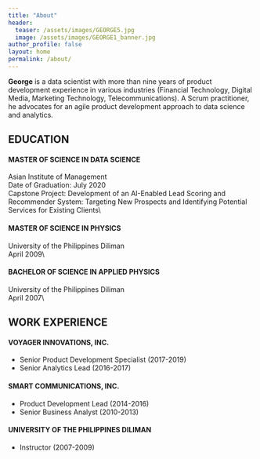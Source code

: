 ```yaml
---
title: "About"
header:
  teaser: /assets/images/GEORGE5.jpg 
  image: /assets/images/GEORGE1_banner.jpg
author_profile: false
layout: home
permalink: /about/
---
```

**George** is a data scientist with more than nine years of product development experience in various industries (Financial Technology, Digital Media, Marketing Technology, Telecommunications). A Scrum practitioner, he advocates for an agile product development approach to data science and analytics.

## EDUCATION

#### MASTER OF SCIENCE IN DATA SCIENCE
Asian Institute of Management\
Date of Graduation: July 2020\
Capstone Project: Development of an AI-Enabled Lead Scoring and Recommender System: Targeting New Prospects and Identifying Potential Services for Existing Clients\

#### MASTER OF SCIENCE IN PHYSICS
University of the Philippines Diliman\
April 2009\

#### BACHELOR OF SCIENCE IN APPLIED PHYSICS
University of the Philippines Diliman\
April 2007\


## WORK EXPERIENCE

#### VOYAGER INNOVATIONS, INC.
- Senior Product Development Specialist (2017-2019)
- Senior Analytics Lead (2016-2017)

#### SMART COMMUNICATIONS, INC.
- Product Development Lead (2014-2016)
- Senior Business Analyst (2010-2013)

#### UNIVERSITY OF THE PHILIPPINES DILIMAN
- Instructor (2007-2009)








